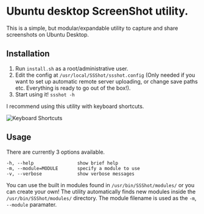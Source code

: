 # Ubuntu desktop ScreenShot utility.

This is a simple, but modular/expandable utility to capture and share screenshots on Ubuntu Desktop.

## Installation
1. Run `install.sh` as a root/administrative user.
2. Edit the config at `/usr/local/SSShot/ssshot.config` (Only needed if you want to set up automatic remote server uploading, or change save paths etc. Everything is ready to go out of the box!).
3. Start using it! `ssshot -h`

I recommend using this utility with keyboard shortcuts.

![Keyboard Shortcuts](https://c.flm.pw/2018-09/Dbjux.png "Keyboard Shortcuts")

## Usage
There are currently 3 options available.
```
-h, --help                show brief help
-m, --module=MODULE       specify a module to use
-v, --verbose             show verbose messages
```

You can use the built in modules found in `/usr/bin/SSShot/modules/` or you can create your own! The utility automatically finds new modules inside the `/usr/bin/SSShot/modules/` directory. The module filename is used as the `-m`, `--module` paramater.